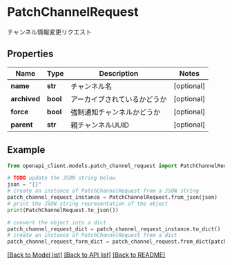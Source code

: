 # PatchChannelRequest

チャンネル情報変更リクエスト

## Properties

Name | Type | Description | Notes
------------ | ------------- | ------------- | -------------
**name** | **str** | チャンネル名 | [optional] 
**archived** | **bool** | アーカイブされているかどうか | [optional] 
**force** | **bool** | 強制通知チャンネルかどうか | [optional] 
**parent** | **str** | 親チャンネルUUID | [optional] 

## Example

```python
from openapi_client.models.patch_channel_request import PatchChannelRequest

# TODO update the JSON string below
json = "{}"
# create an instance of PatchChannelRequest from a JSON string
patch_channel_request_instance = PatchChannelRequest.from_json(json)
# print the JSON string representation of the object
print(PatchChannelRequest.to_json())

# convert the object into a dict
patch_channel_request_dict = patch_channel_request_instance.to_dict()
# create an instance of PatchChannelRequest from a dict
patch_channel_request_form_dict = patch_channel_request.from_dict(patch_channel_request_dict)
```
[[Back to Model list]](../README.md#documentation-for-models) [[Back to API list]](../README.md#documentation-for-api-endpoints) [[Back to README]](../README.md)


